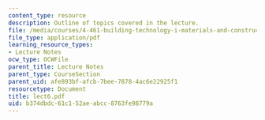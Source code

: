 ```yaml
---
content_type: resource
description: Outline of topics covered in the lecture.
file: /media/courses/4-461-building-technology-i-materials-and-construction-fall-2004/b374dbdc61c152aeabcc8763fe98779a_lect6.pdf
file_type: application/pdf
learning_resource_types:
- Lecture Notes
ocw_type: OCWFile
parent_title: Lecture Notes
parent_type: CourseSection
parent_uid: afe893bf-afcb-7bee-7878-4ac6e22925f1
resourcetype: Document
title: lect6.pdf
uid: b374dbdc-61c1-52ae-abcc-8763fe98779a
---
```

